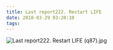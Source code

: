 ```yaml
---
title: Last report222. Restart LIFE
date: 2018-03-29 03:20:10
tags: 
---
```

![Last report222. Restart LIFE (q87).jpg](https://i.loli.net/2018/03/30/5abd3c5dd0002.jpg)
